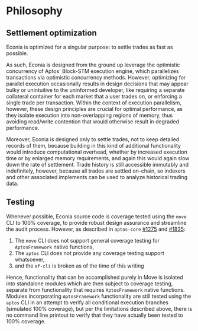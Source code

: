 # Philosophy

## Settlement optimization

Econia is optimized for a singular purpose:
to settle trades as fast as possible.

As such, Econia is designed from the ground up leverage the optimistic concurrency of Aptos' Block-STM execution engine, which parallelizes transactions via optimistic concurrency methods.
However, optimizing for parallel execution occasionally results in design decisions that may appear bulky or unintuitive to the uninformed developer, like requiring a separate collateral container for each market that a user trades on, or enforcing a single trade per transaction.
Within the context of execution parallelism, however, these design principles are crucial for optimal performance, as they isolate execution into non-overlapping regions of memory, thus avoiding read/write contention that would otherwise result in degraded performance.

Moreover, Econia is designed only to settle trades, not to keep detailed records of them, because building in this kind of additional functionality would introduce computational overhead, whether by increased execution time or by enlarged memory requirements, and again this would again slow down the rate of settlement.
Trade history is still accessible immutably and indefinitely, however, because all trades are settled on-chain, so indexers and other associated implements can be used to analyze historical trading data.

## Testing

Whenever possible, Econia source code is coverage tested using the `move` CLI to 100% coverage, to provide robust design assurance and streamline the audit process.
However, as described in `aptos-core` [#1275](https://github.com/aptos-labs/aptos-core/issues/1275) and [#1835](https://github.com/aptos-labs/aptos-core/issues/1835):

1. The `move` CLI does not support general coverage testing for `AptosFramework` native functions,
1. The `aptos` CLI does not provide any coverage testing support whatsoever,
1. and the `af-cli` is broken as of the time of this writing

Hence, functionality that can be accomplished purely in Move is isolated into standalone modules which are then subject to coverage testing, separate from functionality that requires `AptosFramework` native functions.
Modules incorporating `AptosFramework` functionality are still tested using the `aptos` CLI in an attempt to verify all conditional execution branches (simulated 100% coverage), but per the limitations described above, there is no command line printout to verify that they have actually been tested to 100% coverage.